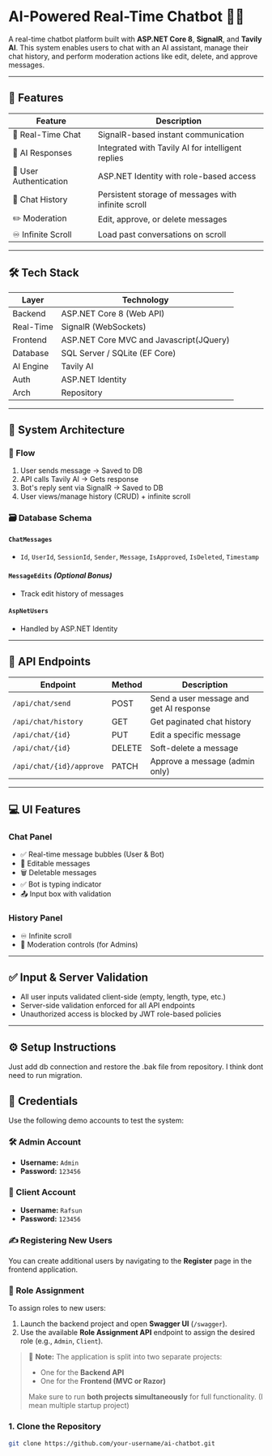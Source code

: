 
# AI-Powered Real-Time Chatbot 💬🤖

A real-time chatbot platform built with **ASP.NET Core 8**, **SignalR**, and **Tavily AI**. This system enables users to chat with an AI assistant, manage their chat history, and perform moderation actions like edit, delete, and approve messages.

---

## 🚀 Features

| Feature               | Description                                          |
|----------------------|------------------------------------------------------|
| 💬 Real-Time Chat     | SignalR-based instant communication                  |
| 🤖 AI Responses       | Integrated with Tavily AI for intelligent replies    |
| 🔐 User Authentication| ASP.NET Identity with role-based access             |
| 📜 Chat History       | Persistent storage of messages with infinite scroll |
| ✏️ Moderation         | Edit, approve, or delete messages                   |
| ♾️ Infinite Scroll     | Load past conversations on scroll                   |

---

## 🛠 Tech Stack

| Layer      | Technology                   |
|------------|------------------------------|
| Backend    | ASP.NET Core 8 (Web API)     |
| Real-Time  | SignalR (WebSockets)         |
| Frontend   | ASP.NET Core MVC and Javascript(JQuery) |
| Database   | SQL Server / SQLite (EF Core)|
| AI Engine  | Tavily AI         |
| Auth       | ASP.NET Identity             |
| Arch       | Repository     |

---

## 🧩 System Architecture

### 🔄 Flow

1. User sends message → Saved to DB
2. API calls Tavily AI → Gets response
3. Bot's reply sent via SignalR → Saved to DB
4. User views/manage history (CRUD) + infinite scroll

### 🗃 Database Schema

#### `ChatMessages`
- `Id`, `UserId`, `SessionId`, `Sender`, `Message`, `IsApproved`, `IsDeleted`, `Timestamp`

#### `MessageEdits` *(Optional Bonus)*
- Track edit history of messages

#### `AspNetUsers`
- Handled by ASP.NET Identity

---

## 📡 API Endpoints

| Endpoint                     | Method | Description                             |
|-----------------------------|--------|-----------------------------------------|
| `/api/chat/send`            | POST   | Send a user message and get AI response |
| `/api/chat/history`         | GET    | Get paginated chat history              |
| `/api/chat/{id}`            | PUT    | Edit a specific message                 |
| `/api/chat/{id}`            | DELETE | Soft-delete a message                   |
| `/api/chat/{id}/approve`    | PATCH  | Approve a message (admin only)          |

---

## 💻 UI Features

### Chat Panel

- ✅ Real-time message bubbles (User & Bot)
- 📝 Editable messages
- 🗑 Deletable messages
- ✅ Bot is typing indicator
- 📤 Input box with validation

### History Panel

- ♾️ Infinite scroll
- 👮 Moderation controls (for Admins)

---

## ✅ Input & Server Validation

- All user inputs validated client-side (empty, length, type, etc.)
- Server-side validation enforced for all API endpoints
- Unauthorized access is blocked by JWT role-based policies

---

## ⚙️ Setup Instructions

Just add db connection and restore the .bak file from repository. I think dont need to run migration. 

## 🔐 Credentials

Use the following demo accounts to test the system:

### 🛠 Admin Account
- **Username:** `Admin`
- **Password:** `123456`

### 👤 Client Account
- **Username:** `Rafsun`
- **Password:** `123456`

### ✍️ Registering New Users
You can create additional users by navigating to the **Register** page in the frontend application.

### 🔄 Role Assignment
To assign roles to new users:

1. Launch the backend project and open **Swagger UI** (`/swagger`).
2. Use the available **Role Assignment API** endpoint to assign the desired role (e.g., `Admin`, `Client`).

> 🔔 **Note:** The application is split into two separate projects:
> - One for the **Backend API**
> - One for the **Frontend (MVC or Razor)**  
>
> Make sure to run **both projects simultaneously** for full functionality. (I mean multiple startup project)


### 1. Clone the Repository

```bash
git clone https://github.com/your-username/ai-chatbot.git


